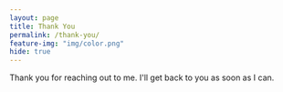 ```yaml
---
layout: page
title: Thank You
permalink: /thank-you/
feature-img: "img/color.png"
hide: true
---
```


Thank you for reaching out to me.  I'll get back to you as soon as I can.
